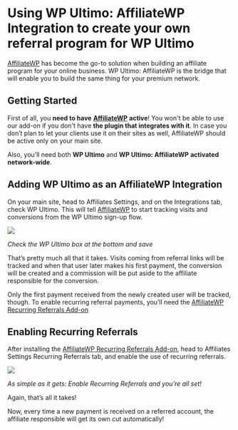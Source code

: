 # Using WP Ultimo: AffiliateWP Integration to create your own referral program for WP Ultimo

[AffiliateWP](https://affiliatewp.com/) has become the go-to solution when building an affiliate program for your online business. WP Ultimo: AffiliateWP is the bridge that will enable you to build the same thing for your premium network.

## Getting Started

First of all, you **need to have** [**AffiliateWP**](https://affiliatewp.com/) **active**! You won't be able to use our add-on if you don't have **the plugin that integrates with it**. In case you don’t plan to let your clients use it on their sites as well, AffiliateWP should be active only on your main site.

Also, you’ll need both **WP Ultimo** and **WP Ultimo: AffiliateWP** **activated** **network-wide**.

## Adding WP Ultimo as an AffiliateWP Integration

On your main site, head to Affiliates Settings, and on the Integrations tab, check WP Ultimo. This will tell [AffiliateWP](https://affiliatewp.com/) to start tracking visits and conversions from the WP Ultimo sign-up flow.

[![](assets/images/39ce2339.png)](assets/images/39ce2339.png)

_Check the WP Ultimo box at the bottom and save_

That’s pretty much all that it takes. Visits coming from referral links will be tracked and when that user later makes his first payment, the conversion will be created and a commission will be put aside to the affiliate responsible for the conversion.

Only the first payment received from the newly created user will be tracked, though. To enable recurring referral payments, you’ll need the [AffiliateWP Recurring Referrals Add-on](https://affiliatewp.com/add-ons/pro/recurring-referrals/)

## Enabling Recurring Referrals

After installing the [AffiliateWP Recurring Referrals Add-on](https://affiliatewp.com/add-ons/pro/recurring-referrals/), head to Affiliates Settings Recurring Referrals tab, and enable the use of recurring referrals.

[![](assets/images/569bc4fc.png)](assets/images/569bc4fc.png)

_As simple as it gets: Enable Recurring Referrals and you’re all set!_

Again, that’s all it takes!

Now, every time a new payment is received on a referred account, the affiliate responsible will get its own cut automatically!
